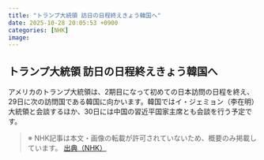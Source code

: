 ```yaml
---
title: "トランプ大統領 訪日の日程終えきょう韓国へ"
date: 2025-10-28 20:05:53 +0900
categories: [NHK]
image: 
---
```

## トランプ大統領 訪日の日程終えきょう韓国へ

アメリカのトランプ大統領は、2期目になって初めての日本訪問の日程を終え、29日に次の訪問国である韓国に向かいます。韓国ではイ・ジェミョン（李在明）大統領と会談するほか、30日には中国の習近平国家主席とも会談を行う予定です。

> ※ NHK記事は本文・画像の転載が許可されていないため、概要のみ掲載しています。
[出典（NHK）](http://www3.nhk.or.jp/news/html/20251029/k10014960651000.html)

